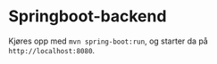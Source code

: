Springboot-backend
==================

Kjøres opp med `mvn spring-boot:run`, og starter da på `http://localhost:8080`.